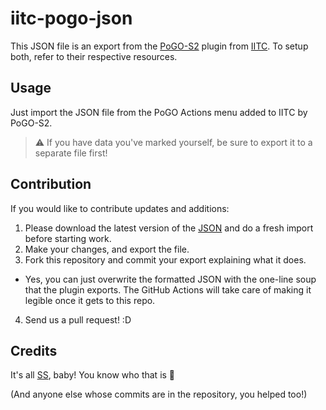 # iitc-pogo-json

This JSON file is an export from the [PoGO-S2](https://gitlab.com/AlfonsoML/pogo-s2) plugin from [IITC](https://iitc.me/). To setup both, refer to their respective resources.

## Usage

Just import the JSON file from the PoGO Actions menu added to IITC by PoGO-S2.

> ⚠️ If you have data you've marked yourself, be sure to export it to a separate file first!

## Contribution

If you would like to contribute updates and additions:

1. Please download the latest version of the [JSON](https://github.com/PoGOHWH/db-poi/blob/master/poi.json) and do a fresh import before starting work.
2. Make your changes, and export the file.
3. Fork this repository and commit your export explaining what it does.
  - Yes, you can just overwrite the formatted JSON with the one-line soup that the plugin exports. The GitHub Actions will take care of making it legible once it gets to this repo.
4. Send us a pull request! :D

## Credits

It's all [SS](https://github.com/SSgithub333), baby! You know who that is 🤴

(And anyone else whose commits are in the repository, you helped too!)
